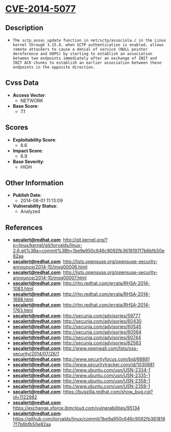 
# [CVE-2014-5077](http://git.kernel.org/?p=linux/kernel/git/torvalds/linux-2.6.git%3Ba=commit%3Bh=1be9a950c646c9092fb3618197f7b6bfb50e82aa)

## Description

- `The sctp_assoc_update function in net/sctp/associola.c in the Linux kernel through 3.15.8, when SCTP authentication is enabled, allows remote attackers to cause a denial of service (NULL pointer dereference and OOPS) by starting to establish an association between two endpoints immediately after an exchange of INIT and INIT ACK chunks to establish an earlier association between these endpoints in the opposite direction.`

## Cvss Data

- **Access Vector**:
  - NETWORK
- **Base Score**:
  - 7.1

## Scores

- **Exploitability Score**:
  - 8.6
- **Impact Score**:
  - 6.9
- **Base Severity**:
  - HIGH

## Other Information

- **Publish Date**:
  - 2014-08-01 11:13:09
- **Vulnerability Status**:
  - Analyzed

## References

- **secalert@redhat.com**: http://git.kernel.org/?p=linux/kernel/git/torvalds/linux-2.6.git%3Ba=commit%3Bh=1be9a950c646c9092fb3618197f7b6bfb50e82aa
- **secalert@redhat.com**: http://lists.opensuse.org/opensuse-security-announce/2014-10/msg00006.html
- **secalert@redhat.com**: http://lists.opensuse.org/opensuse-security-announce/2014-10/msg00007.html
- **secalert@redhat.com**: http://rhn.redhat.com/errata/RHSA-2014-1083.html
- **secalert@redhat.com**: http://rhn.redhat.com/errata/RHSA-2014-1668.html
- **secalert@redhat.com**: http://rhn.redhat.com/errata/RHSA-2014-1763.html
- **secalert@redhat.com**: http://secunia.com/advisories/59777
- **secalert@redhat.com**: http://secunia.com/advisories/60430
- **secalert@redhat.com**: http://secunia.com/advisories/60545
- **secalert@redhat.com**: http://secunia.com/advisories/60564
- **secalert@redhat.com**: http://secunia.com/advisories/60744
- **secalert@redhat.com**: http://secunia.com/advisories/62563
- **secalert@redhat.com**: http://www.openwall.com/lists/oss-security/2014/07/26/1
- **secalert@redhat.com**: http://www.securityfocus.com/bid/68881
- **secalert@redhat.com**: http://www.securitytracker.com/id/1030681
- **secalert@redhat.com**: http://www.ubuntu.com/usn/USN-2334-1
- **secalert@redhat.com**: http://www.ubuntu.com/usn/USN-2335-1
- **secalert@redhat.com**: http://www.ubuntu.com/usn/USN-2358-1
- **secalert@redhat.com**: http://www.ubuntu.com/usn/USN-2359-1
- **secalert@redhat.com**: https://bugzilla.redhat.com/show_bug.cgi?id=1122982
- **secalert@redhat.com**: https://exchange.xforce.ibmcloud.com/vulnerabilities/95134
- **secalert@redhat.com**: https://github.com/torvalds/linux/commit/1be9a950c646c9092fb3618197f7b6bfb50e82aa

